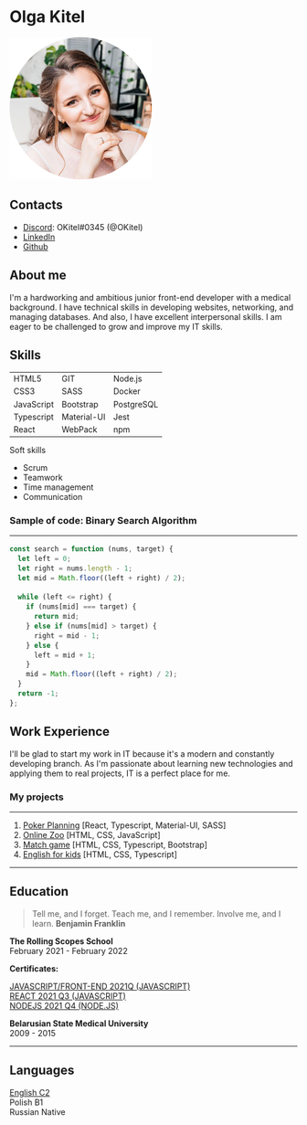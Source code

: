 # Olga Kitel

![Olga Kitel](./OKV-modified.png)

## Contacts

- [Discord](https://discord.com/): OKitel#0345 (@OKitel)
- [LinkedIn](https://www.linkedin.com/in/olga-kitel-623558224/)
- [Github](https://github.com/OKitel)

## About me

I'm a hardworking and ambitious junior front-end
developer with a medical background. I have technical
skills in developing websites, networking, and managing
databases. And also, I have excellent interpersonal
skills. I am eager to be challenged to grow and improve
my IT skills.

## Skills

|            |             |            |
| ---------- | ----------- | ---------- |
| HTML5      | GIT         | Node.js    |
| CSS3       | SASS        | Docker     |
| JavaScript | Bootstrap   | PostgreSQL |
| Typescript | Material-UI | Jest       |
| React      | WebPack     | npm        |

Soft skills

- Scrum
- Teamwork
- Time management
- Communication

### Sample of code: Binary Search Algorithm

---

```javascript
const search = function (nums, target) {
  let left = 0;
  let right = nums.length - 1;
  let mid = Math.floor((left + right) / 2);

  while (left <= right) {
    if (nums[mid] === target) {
      return mid;
    } else if (nums[mid] > target) {
      right = mid - 1;
    } else {
      left = mid + 1;
    }
    mid = Math.floor((left + right) / 2);
  }
  return -1;
};
```

## Work Experience

I'll be glad to start my work in IT because it's a modern and constantly developing branch. As I'm passionate about learning new technologies and applying them to real projects, IT is a perfect place for me.

### My projects

---

1. [Poker Planning](https://jovial-maamoul-0dab99.netlify.app/) [React, Typescript, Material-UI, SASS]
2. [Online Zoo](https://rolling-scopes-school.github.io/okitel-JSFE2021Q1/online-zoo/pages/landing/) [HTML, CSS, JavaScript]
3. [Match game](https://rolling-scopes-school.github.io/okitel-JSFE2021Q1/match-match-game/dist/) [HTML, CSS, Typescript, Bootstrap]
4. [English for kids](https://rolling-scopes-school.github.io/okitel-JSFE2021Q1/english-for-kids-base/dist/#main) [HTML, CSS, Typescript]

---

## Education

> Tell me, and I forget. Teach me, and I remember. Involve me, and I learn. **Benjamin Franklin**

**The Rolling Scopes School**  
February 2021 - February 2022

**Certificates:**

[JAVASCRIPT/FRONT-END 2021Q (JAVASCRIPT)](https://app.rs.school/certificate/vcbxe1ab)  
[REACT 2021 Q3 (JAVASCRIPT)](https://app.rs.school/certificate/zdpyczrr)  
[NODEJS 2021 Q4 (NODE.JS)](https://app.rs.school/certificate/hiatodph)

**Belarusian State Medical University**  
2009 - 2015

---

## Languages

[English C2](https://www.efset.org/cert/KtUd74)  
Polish B1  
Russian Native
